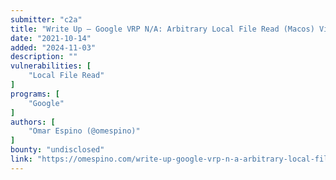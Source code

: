 ```yaml
---
submitter: "c2a"
title: "Write Up – Google VRP N/A: Arbitrary Local File Read (Macos) Via &#x3c;&#x61;&#x3e; Tag And Null Byte (&#x25;&#x30;&#x30;) In Google Earth Pro Desktop App"
date: "2021-10-14"
added: "2024-11-03"
description: ""
vulnerabilities: [
    "Local File Read"
]
programs: [
    "Google"
]
authors: [
    "Omar Espino (@omespino)"
]
bounty: "undisclosed"
link: "https://omespino.com/write-up-google-vrp-n-a-arbitrary-local-file-read-macos-via-a-tag-and-null-byte-in-google-earth-pro-desktop-app/"
---
```




